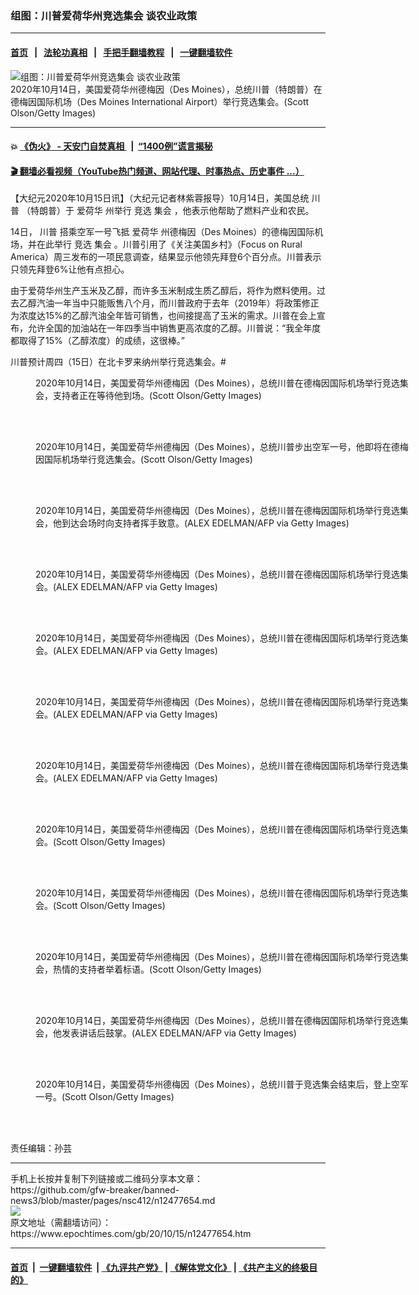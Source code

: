 ### 组图：川普爱荷华州竞选集会 谈农业政策
------------------------

#### [首页](https://github.com/gfw-breaker/banned-news3/blob/master/README.md) &nbsp;&nbsp;|&nbsp;&nbsp; [法轮功真相](https://github.com/begood0513/basic/blob/master/README.md)  &nbsp;&nbsp;|&nbsp;&nbsp; [手把手翻墙教程](https://github.com/gfw-breaker/guides/wiki)  &nbsp;&nbsp;|&nbsp;&nbsp; [一键翻墙软件](https://github.com/gfw-breaker/nogfw/blob/master/README.md)  



<div><img alt="组图：川普爱荷华州竞选集会 谈农业政策" class="attachment-djy_600_400 size-djy_600_400 wp-post-image" src="https://i.epochtimes.com/assets/uploads/2020/10/GettyImages-1280249419-600x400.jpg"/>
<div class="caption">
 2020年10月14日，美国爱荷华州德梅因（Des Moines），总统川普（特朗普）在德梅因国际机场（Des Moines International Airport）举行竞选集会。(Scott Olson/Getty Images)
</div></div><hr/>

#### 💥 [《伪火》 - 天安门自焚真相 ](http://158.247.195.190:10000/videos/blog/weihuo.html)&nbsp; |&nbsp; [“1400例”谎言揭秘  ](http://158.247.195.190:10000/videos/blog/jiexi1400.html)

#### [ 🎬  翻墙必看视频（YouTube热门频道、网站代理、时事热点、历史事件 ...）](https://github.com/gfw-breaker/links/blob/master/banned.md)

<div><p>
 【大纪元2020年10月15日讯】（大纪元记者林紫蓉报导）10月14日，美国总统
 <ok href="https://www.epochtimes.com/gb/tag/%E5%B7%9D%E6%99%AE.html">
  川普
 </ok>
 （特朗普）于
 <ok href="https://www.epochtimes.com/gb/tag/%E7%88%B1%E8%8D%B7%E5%8D%8E.html">
  爱荷华
 </ok>
 州举行
 <ok href="https://www.epochtimes.com/gb/tag/%E7%AB%9E%E9%80%89.html">
  竞选
 </ok>
 <ok href="https://www.epochtimes.com/gb/tag/%E9%9B%86%E4%BC%9A.html">
  集会
 </ok>
 ，他表示他帮助了燃料产业和农民。
</p>
<p>
 14日，
 <ok href="https://www.epochtimes.com/gb/tag/%E5%B7%9D%E6%99%AE.html">
  川普
 </ok>
 搭乘空军一号飞抵
 <ok href="https://www.epochtimes.com/gb/tag/%E7%88%B1%E8%8D%B7%E5%8D%8E.html">
  爱荷华
 </ok>
 州德梅因（Des Moines）的德梅因国际机场，并在此举行
 <ok href="https://www.epochtimes.com/gb/tag/%E7%AB%9E%E9%80%89.html">
  竞选
 </ok>
 <ok href="https://www.epochtimes.com/gb/tag/%E9%9B%86%E4%BC%9A.html">
  集会
 </ok>
 。川普引用了《关注美国乡村》（Focus on Rural America）周三发布的一项民意调查，结果显示他领先拜登6个百分点。川普表示只领先拜登6%让他有点担心。
</p>
<p>
 由于爱荷华州生产玉米及乙醇，而许多玉米制成生质乙醇后，将作为燃料使用。过去乙醇汽油一年当中只能贩售八个月，而川普政府于去年（2019年）将政策修正为浓度达15%的乙醇汽油全年皆可销售，也间接提高了玉米的需求。川普在会上宣布，允许全国的加油站在一年四季当中销售更高浓度的乙醇。川普说：“我全年度都取得了15%（乙醇浓度）的成绩，这很棒。”
</p>
<p>
 川普预计周四（15日）在北卡罗来纳州举行竞选集会。#
</p>
<figure class="wp-caption aligncenter" id="attachment_12477661" style="width: 600px">
 <ok href="https://i.epochtimes.com/assets/uploads/2020/10/GettyImages-1280250504.jpg">
  <img alt="" class="size-large wp-image-12477661" src="https://i.epochtimes.com/assets/uploads/2020/10/GettyImages-1280250504-600x400.jpg"/>
 </ok>
 <br/><figcaption class="wp-caption-text">
  2020年10月14日，美国爱荷华州德梅因（Des Moines），总统川普在德梅因国际机场举行竞选集会，支持者正在等待他到场。(Scott Olson/Getty Images)
 </figcaption><br/>
</figure><br/>
<figure class="wp-caption aligncenter" id="attachment_12477663" style="width: 600px">
 <ok href="https://i.epochtimes.com/assets/uploads/2020/10/GettyImages-1280250351.jpg">
  <img alt="" class="size-large wp-image-12477663" src="https://i.epochtimes.com/assets/uploads/2020/10/GettyImages-1280250351-600x400.jpg"/>
 </ok>
 <br/><figcaption class="wp-caption-text">
  2020年10月14日，美国爱荷华州德梅因（Des Moines），总统川普步出空军一号，他即将在德梅因国际机场举行竞选集会。(Scott Olson/Getty Images)
 </figcaption><br/>
</figure><br/>
<figure class="wp-caption aligncenter" id="attachment_12477666" style="width: 600px">
 <ok href="https://i.epochtimes.com/assets/uploads/2020/10/GettyImages-1229077722.jpg">
  <img alt="" class="size-large wp-image-12477666" src="https://i.epochtimes.com/assets/uploads/2020/10/GettyImages-1229077722-600x400.jpg"/>
 </ok>
 <br/><figcaption class="wp-caption-text">
  2020年10月14日，美国爱荷华州德梅因（Des Moines），总统川普在德梅因国际机场举行竞选集会，他到达会场时向支持者挥手致意。(ALEX EDELMAN/AFP via Getty Images)
 </figcaption><br/>
</figure><br/>
<figure class="wp-caption aligncenter" id="attachment_12477669" style="width: 600px">
 <ok href="https://i.epochtimes.com/assets/uploads/2020/10/GettyImages-1229077990.jpg">
  <img alt="" class="size-large wp-image-12477669" src="https://i.epochtimes.com/assets/uploads/2020/10/GettyImages-1229077990-600x400.jpg"/>
 </ok>
 <br/><figcaption class="wp-caption-text">
  2020年10月14日，美国爱荷华州德梅因（Des Moines），总统川普在德梅因国际机场举行竞选集会。(ALEX EDELMAN/AFP via Getty Images)
 </figcaption><br/>
</figure><br/>
<figure class="wp-caption aligncenter" id="attachment_12477670" style="width: 600px">
 <ok href="https://i.epochtimes.com/assets/uploads/2020/10/GettyImages-1229077839.jpg">
  <img alt="" class="size-large wp-image-12477670" src="https://i.epochtimes.com/assets/uploads/2020/10/GettyImages-1229077839-600x400.jpg"/>
 </ok>
 <br/><figcaption class="wp-caption-text">
  2020年10月14日，美国爱荷华州德梅因（Des Moines），总统川普在德梅因国际机场举行竞选集会。(ALEX EDELMAN/AFP via Getty Images)
 </figcaption><br/>
</figure><br/>
<figure class="wp-caption aligncenter" id="attachment_12477673" style="width: 600px">
 <ok href="https://i.epochtimes.com/assets/uploads/2020/10/GettyImages-1229076913.jpg">
  <img alt="" class="size-large wp-image-12477673" src="https://i.epochtimes.com/assets/uploads/2020/10/GettyImages-1229076913-600x400.jpg"/>
 </ok>
 <br/><figcaption class="wp-caption-text">
  2020年10月14日，美国爱荷华州德梅因（Des Moines），总统川普在德梅因国际机场举行竞选集会。(ALEX EDELMAN/AFP via Getty Images)
 </figcaption><br/>
</figure><br/>
<figure class="wp-caption aligncenter" id="attachment_12477675" style="width: 600px">
 <ok href="https://i.epochtimes.com/assets/uploads/2020/10/GettyImages-1229076892.jpg">
  <img alt="" class="size-large wp-image-12477675" src="https://i.epochtimes.com/assets/uploads/2020/10/GettyImages-1229076892-600x400.jpg"/>
 </ok>
 <br/><figcaption class="wp-caption-text">
  2020年10月14日，美国爱荷华州德梅因（Des Moines），总统川普在德梅因国际机场举行竞选集会。(ALEX EDELMAN/AFP via Getty Images)
 </figcaption><br/>
</figure><br/>
<figure class="wp-caption aligncenter" id="attachment_12477676" style="width: 600px">
 <ok href="https://i.epochtimes.com/assets/uploads/2020/10/GettyImages-1280248781.jpg">
  <img alt="" class="size-large wp-image-12477676" src="https://i.epochtimes.com/assets/uploads/2020/10/GettyImages-1280248781-600x400.jpg"/>
 </ok>
 <br/><figcaption class="wp-caption-text">
  2020年10月14日，美国爱荷华州德梅因（Des Moines），总统川普在德梅因国际机场举行竞选集会。(Scott Olson/Getty Images)
 </figcaption><br/>
</figure><br/>
<figure class="wp-caption aligncenter" id="attachment_12477678" style="width: 600px">
 <ok href="https://i.epochtimes.com/assets/uploads/2020/10/GettyImages-1280252906.jpg">
  <img alt="" class="size-large wp-image-12477678" src="https://i.epochtimes.com/assets/uploads/2020/10/GettyImages-1280252906-600x400.jpg"/>
 </ok>
 <br/><figcaption class="wp-caption-text">
  2020年10月14日，美国爱荷华州德梅因（Des Moines），总统川普在德梅因国际机场举行竞选集会。(Scott Olson/Getty Images)
 </figcaption><br/>
</figure><br/>
<figure class="wp-caption aligncenter" id="attachment_12477679" style="width: 600px">
 <ok href="https://i.epochtimes.com/assets/uploads/2020/10/GettyImages-1280252949.jpg">
  <img alt="" class="size-large wp-image-12477679" src="https://i.epochtimes.com/assets/uploads/2020/10/GettyImages-1280252949-600x400.jpg"/>
 </ok>
 <br/><figcaption class="wp-caption-text">
  2020年10月14日，美国爱荷华州德梅因（Des Moines），总统川普在德梅因国际机场举行竞选集会，热情的支持者举着标语。(Scott Olson/Getty Images)
 </figcaption><br/>
</figure><br/>
<figure class="wp-caption aligncenter" id="attachment_12477682" style="width: 600px">
 <ok href="https://i.epochtimes.com/assets/uploads/2020/10/GettyImages-1229076797.jpg">
  <img alt="" class="size-large wp-image-12477682" src="https://i.epochtimes.com/assets/uploads/2020/10/GettyImages-1229076797-600x400.jpg"/>
 </ok>
 <br/><figcaption class="wp-caption-text">
  2020年10月14日，美国爱荷华州德梅因（Des Moines），总统川普在德梅因国际机场举行竞选集会，他发表讲话后鼓掌。(ALEX EDELMAN/AFP via Getty Images)
 </figcaption><br/>
</figure><br/>
<figure class="wp-caption aligncenter" id="attachment_12477683" style="width: 600px">
 <ok href="https://i.epochtimes.com/assets/uploads/2020/10/GettyImages-1280252934.jpg">
  <img alt="" class="size-large wp-image-12477683" src="https://i.epochtimes.com/assets/uploads/2020/10/GettyImages-1280252934-600x400.jpg"/>
 </ok>
 <br/><figcaption class="wp-caption-text">
  2020年10月14日，美国爱荷华州德梅因（Des Moines），总统川普于竞选集会结束后，登上空军一号。(Scott Olson/Getty Images)
 </figcaption><br/>
</figure><br/>
<p>
 责任编辑：孙芸
</p>
</div>
<hr/>
手机上长按并复制下列链接或二维码分享本文章：<br/>
https://github.com/gfw-breaker/banned-news3/blob/master/pages/nsc412/n12477654.md <br/>
<a href='https://github.com/gfw-breaker/banned-news3/blob/master/pages/nsc412/n12477654.md'><img src='https://github.com/gfw-breaker/banned-news3/blob/master/pages/nsc412/n12477654.md.png'/></a> <br/>
原文地址（需翻墙访问）：https://www.epochtimes.com/gb/20/10/15/n12477654.htm


------------------------
#### [首页](https://github.com/gfw-breaker/banned-news3/blob/master/README.md) &nbsp;|&nbsp; [一键翻墙软件](https://github.com/gfw-breaker/nogfw/blob/master/README.md) &nbsp;| [《九评共产党》](https://github.com/gfw-breaker/9ping.md/blob/master/README.md#九评之一评共产党是什么) | [《解体党文化》](https://github.com/gfw-breaker/jtdwh.md/blob/master/README.md) | [《共产主义的终极目的》](https://github.com/gfw-breaker/gczydzjmd.md/blob/master/README.md)


<img src='http://gfw-breaker.win/banned-news3/pages/nsc412/n12477654.md' width='0px' height='0px'/>
